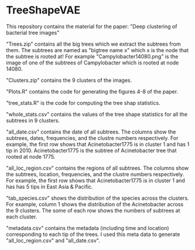 # TreeShapeVAE
This repository contains the material for the paper: "Deep clustering of bacterial tree images"

"Trees.zip" contains all the big trees which we extract the subtrees from them. The subtrees are named as "bigtree name x" which x is the node that the subtree is rooted at! For example "Campylobacter14080.png" is the image of one of the subtrees of Campylobacter which is rooted at node 14080.

"Clusters.zip" contains the 9 clusters of the images.

"Plots.R" contains the code for generating the figures 4-8 of the paper.

"tree_stats.R" is the code for computing the tree shap statistics.

"whole_stats.csv" contains the values of the tree shape statistics for all the subtrees in 9 clusters.

"all_date.csv" contains the date of all subtrees.
  The columns show the subtrees, dates, frequencies, and the clustre numbers respectively. For example, the first row shows that Acinetobacter1775 is in cluster 1 and has 1 tip in 2010. Acinetobacter1775 is the subtree of Acinetobacter tree that rooted at node 1775.
  
"all_loc_region.csv" contains the regions of all subtrees.
  The columns show the subtrees, location, frequencies, and the clustre numbers respectively. For example, the first row shows that Acinetobacter1775 is in cluster 1 and has has 5 tips in East Asia & Pacific. 

"tab_species.csv" shows the distribution of the species across the clusters. For example, column 1 shows the distribution of the Acinetobacter across the 9 clusters. The some of each row shows the numbers of subtrees at each cluster.

"metadata.csv" contains the metadata (including time and location) corresponding to each tip of the trees. I used this meta data to generate "all_loc_region.csv" and "all_date.csv".
